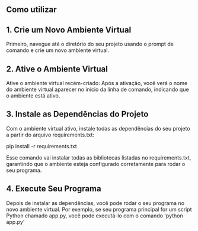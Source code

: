 ## Como utilizar

## 1. Crie um Novo Ambiente Virtual
Primeiro, navegue até o diretório do seu projeto usando o prompt de comando e crie um novo ambiente virtual.

## 2. Ative o Ambiente Virtual

Ative o ambiente virtual recém-criado:
Após a ativação, você verá o nome do ambiente virtual aparecer no início da linha de comando, indicando que o ambiente está ativo.

## 3. Instale as Dependências do Projeto
Com o ambiente virtual ativo, instale todas as dependências do seu projeto a partir do arquivo requirements.txt:

pip install -r requirements.txt

Esse comando vai instalar todas as bibliotecas listadas no requirements.txt, garantindo que o ambiente esteja configurado corretamente para rodar o seu programa.

## 4. Execute Seu Programa
Depois de instalar as dependências, você pode rodar o seu programa no novo ambiente virtual. Por exemplo, se seu programa principal for um script Python chamado app.py, você pode executá-lo com o comando 'python app.py'
